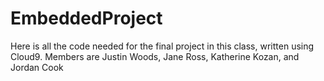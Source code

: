 # EmbeddedProject
Here is all the code needed for the final project in this class, written using Cloud9. Members are Justin Woods, Jane Ross, Katherine Kozan, and Jordan Cook 
